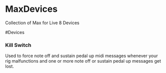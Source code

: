 # MaxDevices
Collection of Max for Live 8 Devices

#Devices
### Kill Switch
Used to force note off and sustain pedal up midi messages whenever your rig malfunctions and one or more note off or sustain pedal up messages get lost.
